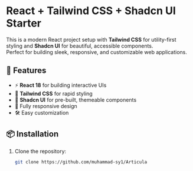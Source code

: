 # React + Tailwind CSS + Shadcn UI Starter

This is a modern React project setup with **Tailwind CSS** for utility-first styling and **Shadcn UI** for beautiful, accessible components.  
Perfect for building sleek, responsive, and customizable web applications.

## 🚀 Features
- ⚡ **React 18** for building interactive UIs
- 🎨 **Tailwind CSS** for rapid styling
- 🧩 **Shadcn UI** for pre-built, themeable components
- 📱 Fully responsive design
- 🛠️ Easy customization

## 📦 Installation

1. Clone the repository:
   ```bash
   git clone https://github.com/muhammad-sy1/Articula

